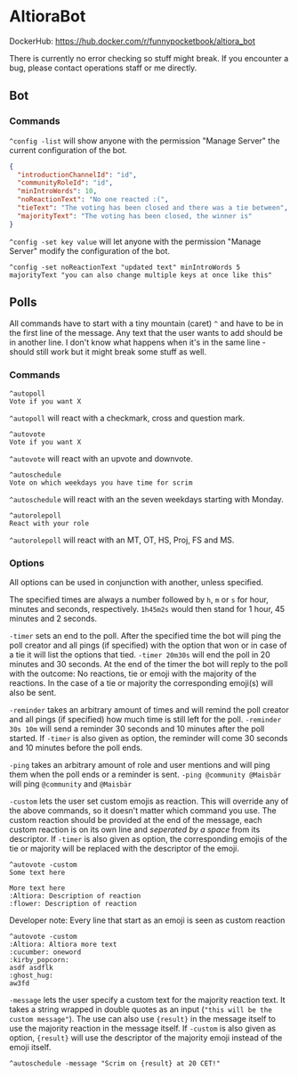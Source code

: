 # AltioraBot

DockerHub: https://hub.docker.com/r/funnypocketbook/altiora_bot

There is currently no error checking so stuff might break. If you encounter a bug, please contact operations staff or me directly.

## Bot

### Commands

`^config -list` will show anyone with the permission "Manage Server" the current configuration of the bot.

```JSON
{
  "introductionChannelId": "id",
  "communityRoleId": "id",
  "minIntroWords": 10,
  "noReactionText": "No one reacted :(",
  "tieText": "The voting has been closed and there was a tie between",
  "majorityText": "The voting has been closed, the winner is"
}
```

`^config -set key value` will let anyone with the permission "Manage Server" modify the configuration of the bot.
```
^config -set noReactionText "updated text" minIntroWords 5 majorityText "you can also change multiple keys at once like this"
```


## Polls
All commands have to start with a tiny mountain (caret) `^` and have to be in the first line of the message. Any text that the user wants to add should be in another line. I don't know what happens when it's in the same line - should still work but it might break some stuff as well.

### Commands

```
^autopoll
Vote if you want X
```

`^autopoll` will react with a checkmark, cross and question mark.




```
^autovote
Vote if you want X
```

`^autovote` will react with an upvote and downvote.


```
^autoschedule
Vote on which weekdays you have time for scrim
```

`^autoschedule` will react with an the seven weekdays starting with Monday.


```
^autorolepoll
React with your role
```

`^autorolepoll` will react with an MT, OT, HS, Proj, FS and MS.

### Options
All options can be used in conjunction with another, unless specified.

The specified times are always a number followed by `h`, `m` or `s` for hour, minutes and seconds, respectively. `1h45m2s` would then stand for 1 hour, 45 minutes and 2 seconds.

`-timer` sets an end to the poll. After the specified time the bot will ping the poll creator and all pings (if specified) with the option that won or in case of a tie it will list the options that tied. `-timer 20m30s` will end the poll in 20 minutes and 30 seconds. At the end of the timer the bot will reply to the poll with the outcome: No reactions, tie or emoji with the majority of the reactions. In the case of a tie or majority the corresponding emoji(s) will also be sent.

`-reminder` takes an arbitrary amount of times and will remind the poll creator and all pings (if specified) how much time is still left for the poll. `-reminder 30s 10m` will send a reminder 30 seconds and 10 minutes after the poll started. If `-timer` is also given as option, the reminder will come 30 seconds and 10 minutes before the poll ends.

`-ping` takes an arbitrary amount of role and user mentions and will ping them when the poll ends or a reminder is sent. `-ping @community @Maisbär` will ping `@community` and `@Maisbär`

`-custom` lets the user set custom emojis as reaction. This will override any of the above commands, so it doesn't matter which command you use. The custom reaction should be provided at the end of the message, each custom reaction is on its own line and *seperated by a space* from its descriptor. If `-timer` is also given as option, the corresponding emojis of the tie or majority will be replaced with the descriptor of the emoji.
```
^autovote -custom
Some text here

More text here
:Altiora: Description of reaction
:flower: Description of reaction
```

Developer note:
Every line that start as an emoji is seen as custom reaction
```
^autovote -custom
:Altiora: Altiora more text
:cucumber: oneword
:kirby_popcorn:  
asdf asdflk
:ghost_hug:
aw3fd
```

`-message` lets the user specify a custom text for the majority reaction text. It takes a string wrapped in double quotes as an input (`"this will be the custom message"`). The use can also use `{result}` in the message itself to use the majority reaction in the message itself. If `-custom` is also given as option, `{result}` will use the descriptor of the majority emoji instead of the emoji itself.
```
^autoschedule -message "Scrim on {result} at 20 CET!"
```
